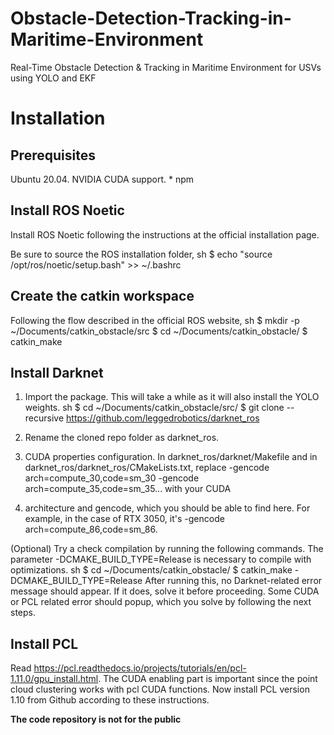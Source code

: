 # Obstacle-Detection-Tracking-in-Maritime-Environment
Real-Time Obstacle Detection &amp; Tracking in Maritime Environment for USVs using YOLO and EKF

# Installation
## Prerequisites
Ubuntu 20.04. NVIDIA CUDA support. * npm

## Install ROS Noetic

Install ROS Noetic following the instructions at the official installation page.

Be sure to source the ROS installation folder, sh $ echo "source /opt/ros/noetic/setup.bash" >> ~/.bashrc

## Create the catkin workspace

Following the flow described in the official ROS website, sh $ mkdir -p ~/Documents/catkin_obstacle/src $ cd ~/Documents/catkin_obstacle/ $ catkin_make
## Install Darknet
1. Import the package. This will take a while as it will also install the YOLO weights. sh $ cd ~/Documents/catkin_obstacle/src/ $ git clone --recursive https://github.com/leggedrobotics/darknet_ros

2. Rename the cloned repo folder as darknet_ros.

3. CUDA properties configuration. In darknet_ros/darknet/Makefile and in darknet_ros/darknet_ros/CMakeLists.txt, replace -gencode arch=compute_30,code=sm_30 -gencode arch=compute_35,code=sm_35... with your CUDA 

4. architecture and gencode, which you should be able to find here. For example, in the case of RTX 3050, it's -gencode arch=compute_86,code=sm_86.

(Optional) Try a check compilation by running the following commands. The parameter -DCMAKE_BUILD_TYPE=Release is necessary to compile with optimizations. sh $ cd ~/Documents/catkin_obstacle/ $ catkin_make -DCMAKE_BUILD_TYPE=Release After running this, no Darknet-related error message should appear. If it does, solve it before proceeding. Some CUDA or PCL related error should popup, which you solve by following the next steps.

## Install PCL

Read https://pcl.readthedocs.io/projects/tutorials/en/pcl-1.11.0/gpu_install.html. The CUDA enabling part is important since the point cloud clustering works with pcl CUDA functions.
Now install PCL version 1.10 from Github according to these instructions.

**The code repository is not for the public**
